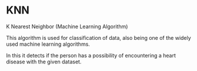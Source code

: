 # KNN
K Nearest Neighbor (Machine Learning Algorithm)

This algorithm is used for classification of data, also being one of the widely used machine learning algorithms.

In this it detects if the person has a possibility of encountering a heart disease with the given dataset.

